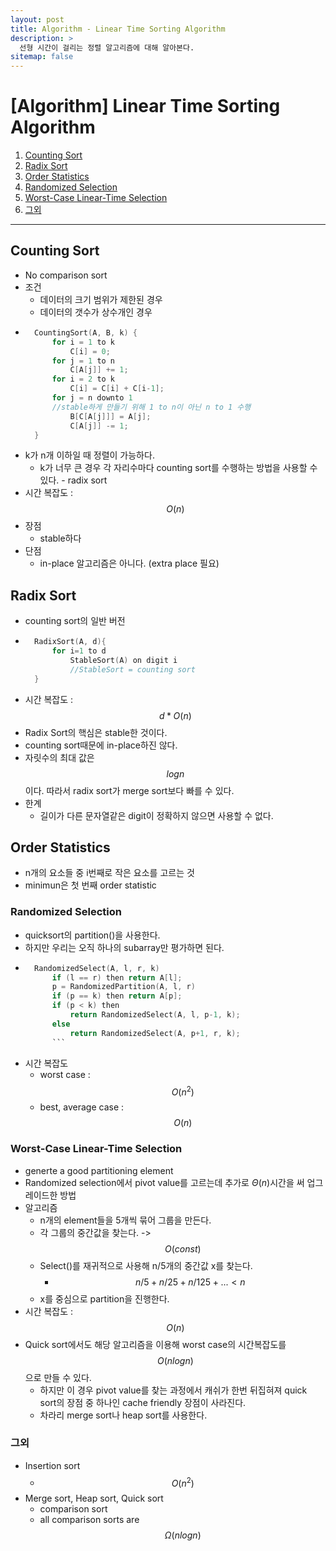 ```yaml
---
layout: post
title: Algorithm - Linear Time Sorting Algorithm
description: >
  선형 시간이 걸리는 정렬 알고리즘에 대해 알아본다.
sitemap: false
---
```


# [Algorithm] Linear Time Sorting Algorithm

1. [Counting Sort](#counting-sort)
2. [Radix Sort](#radix-sort)
3. [Order Statistics](#order-statistics)
4. [Randomized Selection](#randomized-selection)
5. [Worst-Case Linear-Time Selection](#worst-case-linear-time-selection)
6. [그외](#그외)

---

## Counting Sort

- No comparison sort
- 조건
  - 데이터의 크기 범위가 제한된 경우
  - 데이터의 갯수가 상수개인 경우
- ```c
    CountingSort(A, B, k) {
        for i = 1 to k
            C[i] = 0;
        for j = 1 to n
            C[A[j]] += 1;
        for i = 2 to k
            C[i] = C[i] + C[i-1];
        for j = n downto 1
        //stable하게 만들기 위해 1 to n이 아닌 n to 1 수행
            B[C[A[j]]] = A[j];
            C[A[j]] -= 1;
    }
  ```
- k가 n개 이하일 때 정렬이 가능하다.
  - k가 너무 큰 경우 각 자리수마다 counting sort를 수행하는 방법을 사용할 수 있다. - radix sort
- 시간 복잡도 : $$O(n)$$
- 장점
  - stable하다
- 단점
  - in-place 알고리즘은 아니다. (extra place 필요)

## Radix Sort

- counting sort의 일반 버전
- ```c
    RadixSort(A, d){
        for i=1 to d
            StableSort(A) on digit i
            //StableSort = counting sort
    }
  ```
- 시간 복잡도 : $$d*O(n)$$
- Radix Sort의 핵심은 stable한 것이다.
- counting sort때문에 in-place하진 않다.
- 자릿수의 최대 값은 $$logn$$이다. 따라서 radix sort가 merge sort보다 빠를 수 있다.
- 한계
  - 길이가 다른 문자열같은 digit이 정확하지 않으면 사용할 수 없다.

## Order Statistics

- n개의 요소들 중 i번째로 작은 요소를 고르는 것
- minimun은 첫 번째 order statistic

### Randomized Selection

- quicksort의 partition()을 사용한다.
- 하지만 우리는 오직 하나의 subarray만 평가하면 된다.
- ````c
    RandomizedSelect(A, l, r, k)
        if (l == r) then return A[l];
        p = RandomizedPartition(A, l, r)
        if (p == k) then return A[p];
        if (p < k) then
            return RandomizedSelect(A, l, p-1, k);
        else
            return RandomizedSelect(A, p+1, r, k);
        ```
  ````
- 시간 복잡도
  - worst case : $$O(n^2)$$
  - best, average case : $$O(n)$$

### Worst-Case Linear-Time Selection

- generte a good partitioning element
- Randomized selection에서 pivot value를 고르는데 추가로 $\Theta(n)$시간을 써 업그레이드한 방법
- 알고리즘
  - n개의 element들을 5개씩 묶어 그룹을 만든다.
  - 각 그룹의 중간값을 찾는다. -> $$O(const)$$
  - Select()를 재귀적으로 사용해 n/5개의 중간값 x를 찾는다.
    - $$n/5 + n/25 + n/125 + ... < n$$
  - x를 중심으로 partition을 진행한다.
- 시간 복잡도 : $$O(n)$$
- Quick sort에서도 해당 알고리즘을 이용해 worst case의 시간복잡도를 $$O(nlogn)$$으로 만들 수 있다.
  - 하지만 이 경우 pivot value를 찾는 과정에서 캐쉬가 한번 뒤집혀져 quick sort의 장점 중 하나인 cache friendly 장점이 사라진다.
  - 차라리 merge sort나 heap sort를 사용한다.

### 그외

- Insertion sort
  - $$O(n^2)$$
- Merge sort, Heap sort, Quick sort
  - comparison sort
  - all comparison sorts are $$\Omega(nlogn)$$

